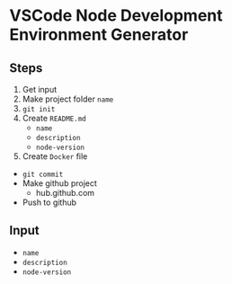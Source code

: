 # VSCode Node Development Environment Generator

## Steps
1. Get input
2. Make project folder `name`
3. `git init`
4. Create `README.md`
    - `name`
    - `description`
    - `node-version`
5. Create `Docker` file



- `git commit`
- Make github project
    - hub.github.com
- Push to github


## Input

- `name`
- `description`
- `node-version`
